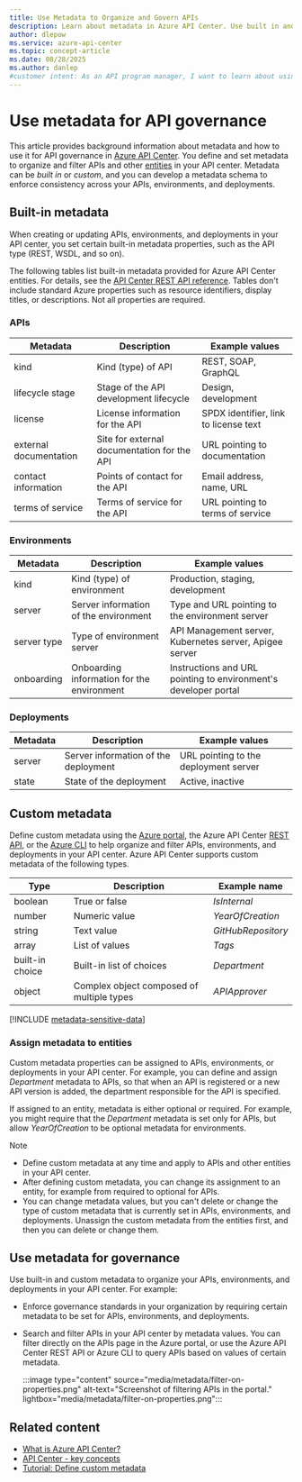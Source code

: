 ```yaml
---
title: Use Metadata to Organize and Govern APIs
description: Learn about metadata in Azure API Center. Use built in and custom metadata to organize your inventory and enforce governance standards.
author: dlepow
ms.service: azure-api-center
ms.topic: concept-article
ms.date: 08/28/2025
ms.author: danlep
#customer intent: As an API program manager, I want to learn about using metadata to govern the APIs in my API center.
---
```


# Use metadata for API governance

This article provides background information about metadata and how to use it for API governance in [Azure API Center](overview.md). You define and set metadata to organize and filter APIs and other [entities](key-concepts.md) in your API center. Metadata can be *built in* or *custom*, and you can develop a metadata schema to enforce consistency across your APIs, environments, and deployments.  

## Built-in metadata

When creating or updating APIs, environments, and deployments in your API center, you set certain built-in metadata properties, such as the API type (REST, WSDL, and so on).

The following tables list built-in metadata provided for Azure API Center entities. For details, see the [API Center REST API reference](/rest/api/resource-manager/apicenter/operation-groups). Tables don't include standard Azure properties such as resource identifiers, display titles, or descriptions. Not all properties are required.

### APIs

| Metadata | Description | Example values |
|--------|----------|-------------|
| kind|  Kind (type) of API | REST, SOAP, GraphQL |
| lifecycle stage  | Stage of the API development lifecycle | Design, development |
| license | License information for the API |  SPDX identifier, link to license text |
| external documentation | Site for external documentation for the API | URL pointing to documentation | 
| contact information | Points of contact for the API | Email address, name, URL |
| terms of service | Terms of service for the API | URL pointing to terms of service |

### Environments

| Metadata | Description | Example values |
|--------|----------|-------------|
| kind | Kind (type) of environment | Production, staging, development |
| server | Server information of the environment   |  Type and URL pointing to the environment server   |
| server type | Type of environment server   | API Management server, Kubernetes server, Apigee server    |
| onboarding | Onboarding information for the environment | Instructions and URL pointing to environment's developer portal |

### Deployments

| Metadata | Description | Example values |
|--------|----------|-------------|
| server | Server information of the deployment | URL pointing to the deployment server |
| state | State of the deployment | Active, inactive |


## Custom metadata

Define custom metadata using the [Azure portal](./tutorials/add-metadata-properties.md), the Azure API Center [REST API](/rest/api/resource-manager/apicenter/metadata-schemas), or the [Azure CLI](/cli/azure/apic/metadata) to help organize and filter APIs, environments, and deployments in your API center. Azure API Center supports custom metadata of the following types. 

Type | Description | Example name |
|--------|----------|-------------|
| boolean | True or false | *IsInternal* |
| number | Numeric value | *YearOfCreation*  |
| string | Text value | *GitHubRepository* |
| array | List of values | *Tags* |
| built-in choice | Built-in list of choices | *Department* |
| object | Complex object composed of multiple types | *APIApprover* |

[!INCLUDE [metadata-sensitive-data](includes/metadata-sensitive-data.md)]

### Assign metadata to entities

Custom metadata properties can be assigned to APIs, environments, or deployments in your API center. For example, you can define and assign *Department* metadata to APIs, so that when an API is registered or a new API version is added, the department responsible for the API is specified. 

If assigned to an entity, metadata is either optional or required. For example, you might require that the *Department* metadata is set only for APIs, but allow *YearOfCreation* to be optional metadata for environments.

> [!NOTE]
> * Define custom metadata at any time and apply to APIs and other entities in your API center. 
> * After defining custom metadata, you can change its assignment to an entity, for example from required to optional for APIs.
> * You can change metadata values, but you can't delete or change the type of custom metadata that is currently set in APIs, environments, and deployments. Unassign the custom metadata from the entities first, and then you can delete or change them.

## Use metadata for governance

Use built-in and custom metadata to organize your APIs, environments, and deployments in your API center. For example:

* Enforce governance standards in your organization by requiring certain metadata to be set for APIs, environments, and deployments.

* Search and filter APIs in your API center by metadata values. You can filter directly on the APIs page in the Azure portal, or use the Azure API Center REST API or Azure CLI to query APIs based on values of certain metadata.

    :::image type="content" source="media/metadata/filter-on-properties.png" alt-text="Screenshot of filtering APIs in the portal." lightbox="media/metadata/filter-on-properties.png":::

## Related content

* [What is Azure API Center?](overview.md)
* [API Center - key concepts](key-concepts.md)
* [Tutorial: Define custom metadata](./tutorials/add-metadata-properties.md)

